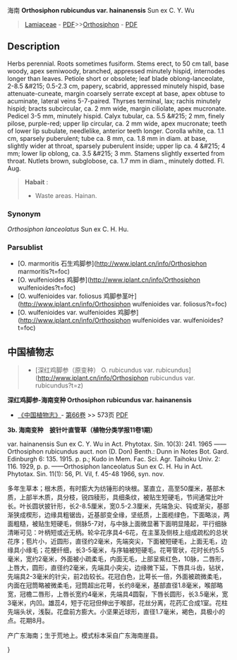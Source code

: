 海南 **Orthosiphon rubicundus var. hainanensis** Sun ex C. Y. Wu

> [Lamiaceae](http://www.iplant.cn/info/Lamiaceae?t=foc) - [PDF](http://www.iplant.cn/foc/pdf/Lamiaceae.pdf)>>[Orthosiphon](http://www.iplant.cn/info/Orthosiphon?t=foc) - [PDF](http://www.iplant.cn/foc/pdf/Orthosiphon.pdf)

## Description

Herbs perennial. Roots sometimes fusiform. Stems erect, to 50 cm tall, base woody, apex semiwoody, branched, appressed minutely hispid, internodes longer than leaves. Petiole short or obsolete; leaf blade oblong-lanceolate, 2-8.5 &amp;#215; 0.5-2.3 cm, papery, scabrid, appressed minutely hispid, base attenuate-cuneate, margin coarsely serrate except at base, apex obtuse to acuminate, lateral veins 5-7-paired. Thyrses terminal, lax; rachis minutely hispid; bracts subcircular, ca. 2 mm wide, margin ciliolate, apex mucronate. Pedicel 3-5 mm, minutely hispid. Calyx tubular, ca. 5.5 &amp;#215; 2 mm, finely pilose, purple-red; upper lip circular, ca. 2 mm wide, apex mucronate; teeth of lower lip subulate, needlelike, anterior teeth longer. Corolla white, ca. 1.1 cm, sparsely puberulent; tube ca. 8 mm, ca. 1.8 mm in diam. at base, slightly wider at throat, sparsely puberulent inside; upper lip ca. 4 &amp;#215; 4 mm; lower lip oblong, ca. 3.5 &amp;#215; 3 mm. Stamens slightly exserted from throat. Nutlets brown, subglobose, ca. 1.7 mm in diam., minutely dotted. Fl. Aug.


> **Habait** : 
>* Waste areas. Hainan.

### Synonym
*Orthosiphon lanceolatus* Sun ex C. H. Hu.

### Parsublist

* [O.  marmoritis  石生鸡脚参](http://www.iplant.cn/info/Orthosiphon marmoritis?t=foc)
* [O.  wulfenioides  鸡脚参](http://www.iplant.cn/info/Orthosiphon wulfenioides?t=foc)
* [O.  wulfenioides var. foliosus  鸡脚参茎叶](http://www.iplant.cn/info/Orthosiphon wulfenioides var. foliosus?t=foc)
* [O.  wulfenioides var. wulfenioides  鸡脚参](http://www.iplant.cn/info/Orthosiphon wulfenioides var. wulfenioides?t=foc)

## 中国植物志

> * [深红鸡脚参（原变种）  O.  rubicundus var. rubicundus](http://www.iplant.cn/info/Orthosiphon rubicundus var. rubicundus?t=z)


**深红鸡脚参-海南变种 Orthosiphon rubicundus var. hainanensis**

* [《中国植物志》](http://www.iplant.cn/frps)- [第66卷](http://www.iplant.cn/frps/vol/66) >> 573页 [PDF](http://www.iplant.cn/frps/pdf/66/573b.pdf)


**3b. 海南变种　披针叶直管草（植物分类学报11卷1期）**

var. hainanensis Sun ex C. Y. Wu in Act. Phytotax. Sin. 10(3): 241. 1965 ——Orthosiphon rubicundus auct. non (D. Don) Benth.: Dunn in Notes Bot. Gard. Edinburgh 6: 135. 1915. p. p.; Kudo in Mem. Fac. Sci. Agr. Taihoku Univ. 2: 116. 1929, p. p. ——Orthosiphon lanceolatus Sun ex C. H. Hu in Act. Phytotax. Sin. 11(1): 56, Pl. ViI, f. 45-48 1966, syn. nov.

多年生草本；根木质，有时膨大为纺锤形的块根。茎直立，高至50厘米，基部木质，上部半木质，具分枝，锐四稜形，具细条纹，被贴生短硬毛，节间通常比叶长。叶长圆状披针形，长2-8.5厘米，宽0.5-2.3厘米，先端急尖、钝或渐尖，基部渐狭成楔形，边缘具粗锯齿，近基部变全缘，坚纸质，上面榄绿色，下面略淡，两面粗糙，被贴生短硬毛，侧脉5-7对，与中脉上面微显著下面明显隆起，平行细脉清晰可见：叶柄短或近无柄。轮伞花序具4-6花，在主茎及侧枝上组成疏松的总状花序；苞片小，近圆形，直径约2毫米，先端突尖，下面被短硬毛，上面无毛，边缘具小缘毛；花梗纤细，长3-5毫米，与序轴被短硬毛。花萼管状，花时长约5.5毫米，宽约2毫米，外面被小疏柔毛，内面无毛，上部呈紫红色，10脉，二唇形，上唇大，圆形，直径约2毫米，先端具小突尖，边缘微下延，下唇具斗齿，钻状，先端具2-3毫米的针尖，前2齿较长。花冠白色，比萼长一倍，外面被疏微柔毛，内面在冠筒略被微柔毛，冠筒超出花萼，长约8毫米，基部直径1.8毫米，喉部略宽，冠檐二唇形，上唇长宽约4毫米，先端具4圆裂，下唇长圆形，长3.5毫米，宽3毫米，内凹。雄蕊4，短于花冠但伸出于喉部，花丝分离，花药汇合成1室。花柱先端头状，浅裂。花盘前方膨大。小坚果近球形，直径1.7毫米，褐色，具极小的点。花期8月。

产广东海南；生于荒地上。模式标本采自广东海南崖县。

}